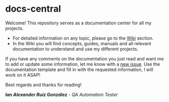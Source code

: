 # docs-central

Welcome! This repository serves as a documentation center for all my projects.

- For detailed information on any topic, please go to the [Wiki](https://github.com/Ian-Ruiz-DEV/docs-central/wiki) section.
- In the Wiki you will find concepts, guides, manuals and all relevant documentation to understand and use my different projects.

If you have any comments on the documentation you just read and want me to add or update some information, let me know with a [new issue](https://github.com/Ian-Ruiz-DEV/docs-central/issues). Use the documentation template and fill in with the requested information, I will work on it ASAP!

Best regards and thanks for reading!

***Ian Alexander Ruiz González*** - _QA Automation Tester_
